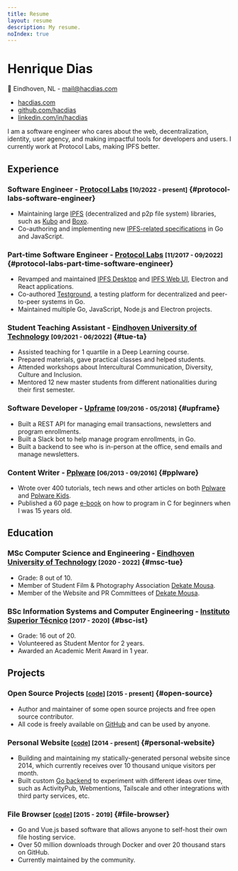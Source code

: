 ```yaml
---
title: Resume
layout: resume
description: My resume.
noIndex: true
---
```


<!--more-->

<div id="resume-header">
  <div>

  # Henrique Dias

  📍 Eindhoven, NL - [mail@hacdias.com](mailto:mail@hacdias.com)

  </div>

  - [hacdias.com](https://hacdias.com)
  - [github.com/hacdias][github]
  - [linkedin.com/in/hacdias](https://www.linkedin.com/in/hacdias/)

</div>

I am a software engineer who cares about the web, decentralization, identity, user agency, and making impactful tools for developers and users. I currently work at Protocol Labs, making IPFS better.

## Experience

### Software Engineer - [Protocol Labs] <small>[10/2022 - present]</small> {#protocol-labs-software-engineer}

- Maintaining large [IPFS] (decentralized and  p2p file system) libraries, such as [Kubo] and [Boxo].
- Co-authoring and implementing new [IPFS-related specifications][IPFS Specs] in Go and JavaScript.

### Part-time Software Engineer - [Protocol Labs] <small>[11/2017 - 09/2022]</small> {#protocol-labs-part-time-software-engineer}

- Revamped and maintained [IPFS Desktop] and [IPFS Web UI], Electron and React applications.
- Co-authored [Testground], a testing platform for decentralized and peer-to-peer systems in Go.
- Maintained multiple Go, JavaScript, Node.js and Electron projects.

### Student Teaching Assistant - [Eindhoven University of Technology] <small>[09/2021 - 06/2022]</small> {#tue-ta}

- Assisted teaching for 1 quartile in a Deep Learning course.
- Prepared materials, gave practical classes and helped students.
- Attended workshops about Intercultural Communication, Diversity, Culture and Inclusion.
- Mentored 12 new master students from different nationalities during their first semester.

### Software Developer - [Upframe] <small>[09/2016 - 05/2018]</small> {#upframe}

- Built a REST API for managing email transactions, newsletters and program enrollments.
- Built a Slack bot to help manage program enrollments, in Go.
- Built a backend to see who is in-person at the office, send emails and manage newsletters.

### Content Writer - [Pplware] <small>[06/2013 -  09/2016]</small> {#pplware}

- Wrote over 400 tutorials, tech news and other articles on both [Pplware][Pplware Me] and [Pplware Kids].
- Published a 60 page [e-book][Pplware Ebook] on how to program in C for beginners when I was 15 years old.

[Protocol Labs]: https://protocol.ai
[IPFS]: https://ipfs.tech
[Kubo]: https://github.com/ipfs/kubo
[Boxo]: https://github.com/ipfs/boxo
[IPFS Specs]: https://specs.ipfs.tech/
[Testground]: http://testground.ai/
[IPFS Desktop]: https://github.com/ipfs/ipfs-desktop
[IPFS Web UI]: https://github.com/ipfs/ipfs-webui
[Upframe]: https://upframe.io
[Pplware]: https://pplware.sapo.pt
[Pplware Me]: https://pplware.sapo.pt/author/henrique_dias/
[Pplware Kids]: https://kids.pplware.sapo.pt/author/henrique_dias/
[Pplware Ebook]: https://cdn.hacdias.com/media/aprenda-a-programar.pdf

## Education

### MSc Computer Science and Engineering - [Eindhoven University of Technology] <small>[2020 - 2022]</small> {#msc-tue}

- Grade: 8 out of 10.
- Member of Student Film & Photography Association [Dekate Mousa].
- Member of the Website and PR Committees of [Dekate Mousa].

### BSc Information Systems and Computer Engineering - [Instituto Superior Técnico] <small>[2017 - 2020]</small>  {#bsc-ist}

- Grade: 16 out of 20.
- Volunteered as Student Mentor for 2 years.
- Awarded an Academic Merit Award in 1 year.

[Eindhoven University of Technology]: https://tue.nl
[Dekate Mousa]: https://dekatemousa.nl/
[Instituto Superior Técnico]: https://tecnico.ulisboa.pt

## Projects

### Open Source Projects <small>[[code][github]] [2015 - present]</small> {#open-source}

- Author and maintainer of some open source projects and free open source contributor.
- All code is freely available on [GitHub][github] and can be used by anyone.

### Personal Website <small>[[code](https://github.com/hacdias/eagle)] [2014 - present]</small> {#personal-website}

- Building and maintaining my statically-generated personal website since 2014, which currently receives over 10 thousand unique visitors per month.
- Built custom [Go backend](https://github.com/hacdias/eagle) to experiment with different ideas over time, such as ActivityPub, Webmentions, Tailscale and other integrations with third party services, etc.

### File Browser <small>[[code](https://github.com/filebrowser/filebrowser)] [2015 - 2019]</small> {#file-browser}

- Go and Vue.js based software that allows anyone to self-host their own file hosting service.
- Over 50 million downloads through Docker and over 20 thousand stars on GitHub.
- Currently maintained by the community.

[github]: https://github.com/hacdias
